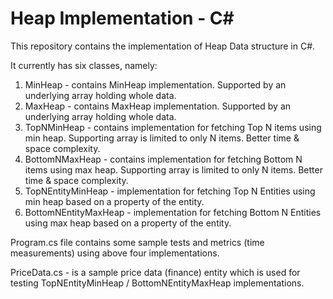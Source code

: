 # Heap Implementation - C#

This repository contains the implementation of Heap Data structure in C#.

It currently has six classes, namely:

1. MinHeap - contains MinHeap implementation. Supported by an underlying array holding whole data.
2. MaxHeap - contains MaxHeap implementation. Supported by an underlying array holding whole data.
3. TopNMinHeap - contains implementation for fetching Top N items using min heap. Supporting array is limited to only N items. Better time & space complexity.
4. BottomNMaxHeap - contains implementation for fetching Bottom N items using max heap. Supporting array is limited to only N items. Better time & space complexity.
5. TopNEntityMinHeap - implementation for fetching Top N Entities using min heap based on a property of the entity. 
6. BottomNEntityMaxHeap - implementation for fetching Bottom N Entities using max heap based on a property of the entity.

Program.cs file contains some sample tests and metrics (time measurements) using above four implementations.

PriceData.cs - is a sample price data (finance) entity which is used for testing TopNEntityMinHeap / BottomNEntityMaxHeap implementations.
